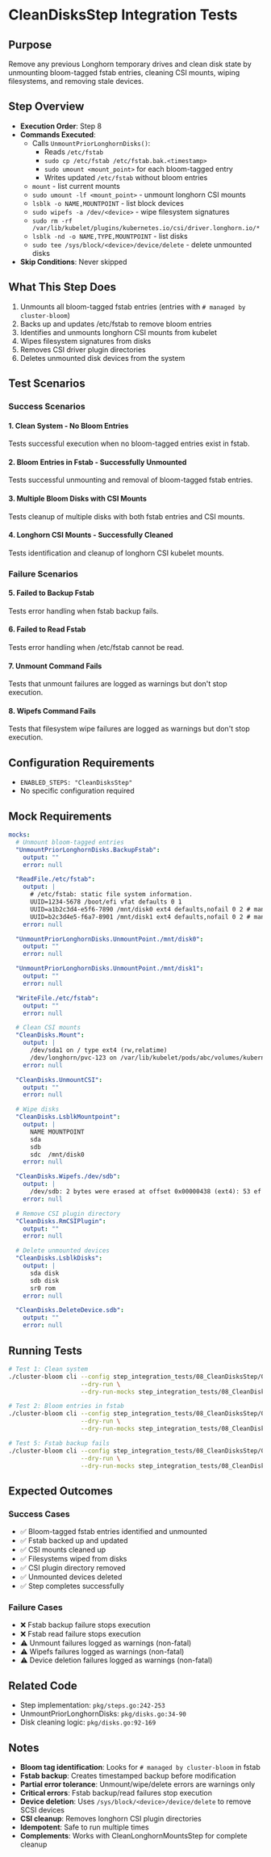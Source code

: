 # CleanDisksStep Integration Tests

## Purpose
Remove any previous Longhorn temporary drives and clean disk state by unmounting bloom-tagged fstab entries, cleaning CSI mounts, wiping filesystems, and removing stale devices.

## Step Overview
- **Execution Order**: Step 8
- **Commands Executed**:
  - Calls `UnmountPriorLonghornDisks()`:
    - Reads `/etc/fstab`
    - `sudo cp /etc/fstab /etc/fstab.bak.<timestamp>`
    - `sudo umount <mount_point>` for each bloom-tagged entry
    - Writes updated `/etc/fstab` without bloom entries
  - `mount` - list current mounts
  - `sudo umount -lf <mount_point>` - unmount longhorn CSI mounts
  - `lsblk -o NAME,MOUNTPOINT` - list block devices
  - `sudo wipefs -a /dev/<device>` - wipe filesystem signatures
  - `sudo rm -rf /var/lib/kubelet/plugins/kubernetes.io/csi/driver.longhorn.io/*`
  - `lsblk -nd -o NAME,TYPE,MOUNTPOINT` - list disks
  - `sudo tee /sys/block/<device>/device/delete` - delete unmounted disks
- **Skip Conditions**: Never skipped

## What This Step Does
1. Unmounts all bloom-tagged fstab entries (entries with `# managed by cluster-bloom`)
2. Backs up and updates /etc/fstab to remove bloom entries
3. Identifies and unmounts longhorn CSI mounts from kubelet
4. Wipes filesystem signatures from disks
5. Removes CSI driver plugin directories
6. Deletes unmounted disk devices from the system

## Test Scenarios

### Success Scenarios

#### 1. Clean System - No Bloom Entries
Tests successful execution when no bloom-tagged entries exist in fstab.

#### 2. Bloom Entries in Fstab - Successfully Unmounted
Tests successful unmounting and removal of bloom-tagged fstab entries.

#### 3. Multiple Bloom Disks with CSI Mounts
Tests cleanup of multiple disks with both fstab entries and CSI mounts.

#### 4. Longhorn CSI Mounts - Successfully Cleaned
Tests identification and cleanup of longhorn CSI kubelet mounts.

### Failure Scenarios

#### 5. Failed to Backup Fstab
Tests error handling when fstab backup fails.

#### 6. Failed to Read Fstab
Tests error handling when /etc/fstab cannot be read.

#### 7. Unmount Command Fails
Tests that unmount failures are logged as warnings but don't stop execution.

#### 8. Wipefs Command Fails
Tests that filesystem wipe failures are logged as warnings but don't stop execution.

## Configuration Requirements

- `ENABLED_STEPS: "CleanDisksStep"`
- No specific configuration required

## Mock Requirements

```yaml
mocks:
  # Unmount bloom-tagged entries
  "UnmountPriorLonghornDisks.BackupFstab":
    output: ""
    error: null

  "ReadFile./etc/fstab":
    output: |
      # /etc/fstab: static file system information.
      UUID=1234-5678 /boot/efi vfat defaults 0 1
      UUID=a1b2c3d4-e5f6-7890 /mnt/disk0 ext4 defaults,nofail 0 2 # managed by cluster-bloom
      UUID=b2c3d4e5-f6a7-8901 /mnt/disk1 ext4 defaults,nofail 0 2 # managed by cluster-bloom
    error: null

  "UnmountPriorLonghornDisks.UnmountPoint./mnt/disk0":
    output: ""
    error: null

  "UnmountPriorLonghornDisks.UnmountPoint./mnt/disk1":
    output: ""
    error: null

  "WriteFile./etc/fstab":
    output: ""
    error: null

  # Clean CSI mounts
  "CleanDisks.Mount":
    output: |
      /dev/sda1 on / type ext4 (rw,relatime)
      /dev/longhorn/pvc-123 on /var/lib/kubelet/pods/abc/volumes/kubernetes.io~csi/pvc-123/mount type ext4 (rw)
    error: null

  "CleanDisks.UnmountCSI":
    output: ""
    error: null

  # Wipe disks
  "CleanDisks.LsblkMountpoint":
    output: |
      NAME MOUNTPOINT
      sda
      sdb
      sdc  /mnt/disk0
    error: null

  "CleanDisks.Wipefs./dev/sdb":
    output: |
      /dev/sdb: 2 bytes were erased at offset 0x00000438 (ext4): 53 ef
    error: null

  # Remove CSI plugin directory
  "CleanDisks.RmCSIPlugin":
    output: ""
    error: null

  # Delete unmounted devices
  "CleanDisks.LsblkDisks":
    output: |
      sda disk
      sdb disk
      sr0 rom
    error: null

  "CleanDisks.DeleteDevice.sdb":
    output: ""
    error: null
```

## Running Tests

```bash
# Test 1: Clean system
./cluster-bloom cli --config step_integration_tests/08_CleanDisksStep/01-clean-system/config.yaml \
                    --dry-run \
                    --dry-run-mocks step_integration_tests/08_CleanDisksStep/01-clean-system/mocks.yaml

# Test 2: Bloom entries in fstab
./cluster-bloom cli --config step_integration_tests/08_CleanDisksStep/02-bloom-fstab-entries/config.yaml \
                    --dry-run \
                    --dry-run-mocks step_integration_tests/08_CleanDisksStep/02-bloom-fstab-entries/mocks.yaml

# Test 5: Fstab backup fails
./cluster-bloom cli --config step_integration_tests/08_CleanDisksStep/05-backup-fails/config.yaml \
                    --dry-run \
                    --dry-run-mocks step_integration_tests/08_CleanDisksStep/05-backup-fails/mocks.yaml
```

## Expected Outcomes

### Success Cases
- ✅ Bloom-tagged fstab entries identified and unmounted
- ✅ Fstab backed up and updated
- ✅ CSI mounts cleaned up
- ✅ Filesystems wiped from disks
- ✅ CSI plugin directory removed
- ✅ Unmounted devices deleted
- ✅ Step completes successfully

### Failure Cases
- ❌ Fstab backup failure stops execution
- ❌ Fstab read failure stops execution
- ⚠️ Unmount failures logged as warnings (non-fatal)
- ⚠️ Wipefs failures logged as warnings (non-fatal)
- ⚠️ Device deletion failures logged as warnings (non-fatal)

## Related Code
- Step implementation: `pkg/steps.go:242-253`
- UnmountPriorLonghornDisks: `pkg/disks.go:34-90`
- Disk cleaning logic: `pkg/disks.go:92-169`

## Notes
- **Bloom tag identification**: Looks for `# managed by cluster-bloom` in fstab
- **Fstab backup**: Creates timestamped backup before modification
- **Partial error tolerance**: Unmount/wipe/delete errors are warnings only
- **Critical errors**: Fstab backup/read failures stop execution
- **Device deletion**: Uses `/sys/block/<device>/device/delete` to remove SCSI devices
- **CSI cleanup**: Removes longhorn CSI plugin directories
- **Idempotent**: Safe to run multiple times
- **Complements**: Works with CleanLonghornMountsStep for complete cleanup
